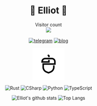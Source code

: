 <h1 align="center">🦀 Elliot 🐍</h1>

<p align="center"> 
  Visitor count<br>
  <img src="https://profile-counter.glitch.me/Eliot00/count.svg" />
</p>

<div align="center">

[![telegram](https://img.shields.io/badge/telegram-D14836?color=2CA5E0&style=for-the-badge&logo=telegram&logoColor=white)](https://t.me/elliot_xu)
[![blog](https://img.shields.io/badge/Blog-%23FFA500.svg?&style=for-the-badge&logo=rss&logoColor=white)](https://elliot00.com)

</div>

<div align="center">
  <a href="https://github.com/inherd"><img alt="inherd" width="100" height="100" src="https://raw.githubusercontent.com/inherd/arts/master/logo/logo.svg" /></a>
</div>

<p align="center">
  <img alt="Rust" src="https://img.shields.io/badge/rust-%23000000.svg?&style=for-the-badge&logo=rust&logoColor=white" />
  <img alt="CSharp" src="https://img.shields.io/badge/c%23%20-%23239120.svg?&style=for-the-badge&logo=c-sharp&logoColor=white" />
  <img alt="Python" src="https://img.shields.io/badge/python%20-%2314354C.svg?&style=for-the-badge&logo=python&logoColor=white" />
  <img alt="TypeScript" src="https://img.shields.io/badge/typescript-%23007ACC.svg?&style=for-the-badge&logo=typescript&logoColor=white" />
</p>

<p align="center">
<img height="200" alt="Elliot's github stats" src="https://github-readme-stats.vercel.app/api?username=Eliot00&show_icons=true&theme=dracula&include_all_commits=true" />
<img height="200" alt="Top Langs" src="https://github-readme-stats.vercel.app/api/top-langs/?username=Eliot00&theme=dracula" />
</p>
